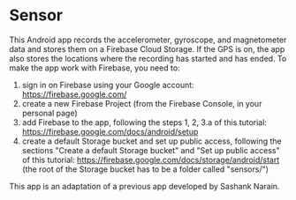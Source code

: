 # Sensor

This Android app records the accelerometer, gyroscope, and magnetometer data and stores them on a Firebase Cloud Storage.
If the GPS is on, the app also stores the locations where the recording has started and has ended.
To make the app work with Firebase, you need to:
1) sign in on Firebase using your Google account: https://firebase.google.com/
2) create a new Firebase Project (from the Firebase Console, in your personal page)
3) add Firebase to the app, following the steps 1, 2, 3.a of this tutorial: https://firebase.google.com/docs/android/setup
4) create a default Storage bucket and set up public access, following the sections "Create a default Storage bucket" 
   and "Set up public access" of this tutorial: https://firebase.google.com/docs/storage/android/start
   (the root of the Storage bucket has to be a folder called "sensors/")




This app is an adaptation of a previous app developed by Sashank Narain.
